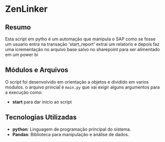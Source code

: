 # ZenLinker

## Resumo

Esta script em pytho é um automação que manipula o SAP como se fosse um usuario entra na transação 'start_report' extrai um relatorio
e depois faz uma icrementação no arquivo base salvo no sharepoint para ser alimentado em um power bi

## Módulos e Arquivos

O script foi desenvolvido em orientação a objetos e dividido em varios modulos. o arquivo princial é `main.py`
que vai exigir alguns argumentos para a execução como:

- **start** para dar inicio ao script

## Tecnologias Utilizadas

- **python**: Linguagem de programação principal do sistema.
- **Pandas**: Biblioteca para manipulação e análise de dados.
